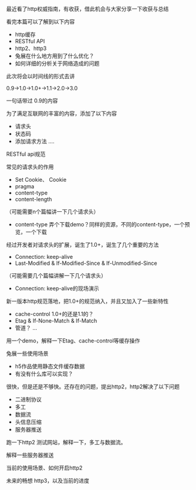 
<!-- page 1 -->

最近看了http权威指南，有收获，借此机会与大家分享一下收获与总结

<!-- page 2 -->

看完本篇可以了解到以下内容

* http缓存
* RESTful API
* http2、http3
* 兔展在什么地方用到了什么优化？
* 如何详细的分析关于网络造成的问题

<!-- page3 -->

此次将会以时间线的形式去讲

0.9->1.0->1.0+->1.1->2.0->3.0

<!-- page4 -->

一句话带过 0.9的内容

<!-- page5 -->

为了满足互联网的丰富的内容，添加了以下内容

* 请求头
* 状态码
* 添加请求方法
....


<!-- page6 --> 

RESTful api规范

<!-- page6 -->

常见的请求头的作用

* Set Cookie、 Cookie
* pragma
* content-type
* content-length

<!-- page7 -->

（可能需要n个篇幅讲一下几个请求头）
* content-type 弄个下载demo？同样的资源，不同的content-type，一个预览，一个下载

<!-- page8 -->

经过开发者对请求头的扩展，诞生了1.0+，诞生了几个重要的方法

* Connection: keep-alive
* Last-Modified & If-Modified-Since & If-Unmodified-Since

<!-- page9 -->

（可能需要几个篇幅讲解一下几个请求头）
* Connection: keep-alive的现场演示


<!-- page10 -->

新一版本http规范落地，把1.0+的规范纳入，并且又加入了一些新特性

* cache-control 1.0+的还是1.1的？
* Etag & If-None-Match & If-Match
* 管道？
...

<!-- page11 -->

用一个demo，解释一下Etag、cache-control等缓存操作

<!-- page12 -->

兔展一些使用场景

* h5作品使用静态文件缓存数据
* 有没有什么库可以实现？

<!-- page13 -->

很快，但是还是不够快。还存在的问题，提出http2，http2解决了以下问题

* 二进制协议
* 多工
* 数据流
* 头信息压缩
* 服务器推送

<!-- page14 -->

跑一下http2 测试网站，解释一下，多工与数据流。

<!-- page15 -->

解释一些服务器推送

<!-- page16 -->

当前的使用场景、如何开启http2

<!-- page17 -->

未来的畅想 http3，以及当前的进度
